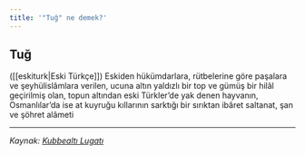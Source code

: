 ```yaml
---
title: '"Tuğ" ne demek?'
---
```


## Tuğ
([[eskiturk|Eski Türkçe]]) Eskiden hükümdarlara, rütbelerine göre paşalara ve şeyhülislâmlara verilen, ucuna altın yaldızlı bir top ve gümüş bir hilâl geçirilmiş olan, topun altından eski Türkler’de yak denen hayvanın, Osmanlılar’da ise at kuyruğu kıllarının sarktığı bir sırıktan ibâret saltanat, şan ve şöhret alâmeti

---
*Kaynak: [Kubbealtı Lugatı](https://www.lugatim.com/s/tuğ)*